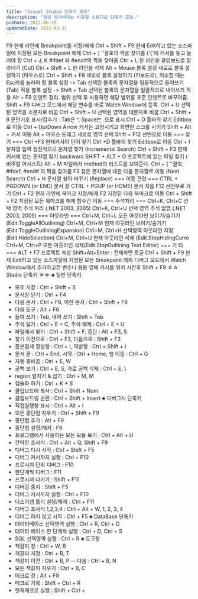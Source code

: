 ```yaml
---
title: "Visual Studio 단축키 모음"
description: "항상 잊어버리는 비쥬얼 스튜디오 단축키 모음."
pubDate: 2022-06-19
updatedDate: 2023-03-31
---
```


F9 현재 라인에 Breakpoint를 지정/해제
Ctrl + Shift + F9 현재 Edit하고 있는 소스파일에 지정된 모든 Breakpoint 해제
Ctrl + ] ''괄호의 짝을 찾아줌 ('{'에 커서를 놓고 눌러야 함
Ctrl + J, K #ifdef 와 #endif의 짝을 찾아줌
Ctrl + L 한 라인을 클립보드로 잘라내기 (Cut)
Ctrl + Shift + L 한 라인을 삭제
Alt + Mouse 블록 설정 세로로 블록 설정하기 (마우스로)
Ctrl + Shift + F8 세로로 블록 설정하기 (키보드로), 취소할 때는 Esc키를 눌러야 함
블록 설정 -> Tab 선택된 블록의 문자열을 일괄적으로 들여쓰기(Tab) 적용
블록 설정 -> Shift + Tab 선택된 블록의 문자열을 일괄적으로 내어쓰기 적용
Alt + F8 인덴트 정리. 범위 선택 후 사용하면 해당 범위를 표준 인덴트로 바꾸어줌.
Shift + F9 디버그 모드에서 해당 변수를 바로 Watch Window에 등록.
Ctrl + U 선택된 영역을 소문자로 바꿈
Ctrl + Shift + U 선택된 영역을 대문자로 바꿈
Ctrl + Shift + 8 문단기호 표시/감추기 : Tab은 ^, Space는 .으로 표시
Ctrl + D 툴바의 찾기 Editbox로 이동
Ctrl + Up/Down Arrow 커서는 고정시키고 화면만 스크롤 시키기
Shift + Alt + 커서 이동
Alt + 마우스 드래그 세로로 영역 선택
Shift + F12 선언으로 이동
=== 찾 기 ===
Ctrl +F3 현재커서의 단어 찾기
Ctrl +D 툴바의 찾기 Editbox로 이동
Ctrl + I 문자열 입력 점진적으로 문자열 찾기 (Incremental Search)
Ctrl + Shift + F3 현재 커서에 있는 문자열 찾기 backward
SHIFT + ALT + O 프로젝트에 있는 파일 찾기 ( 비주얼 어시스트)
Alt + M 파일에서 method의 리스트를 보여준다.
Ctrl + ] ''괄호, #ifdef, #endif 의 짝을 찾아줌
F3 찾은 문자열에 대한 다음 문자열로 이동 (Next Search)
Ctrl + H 문자열 찾아 바꾸기 (Replace)
=== 이동 관련 ===
CTRL + PGDOWN (or END) 문서 끝
CTRL + PGUP (or HOME) 문서 처음
F12 선언부로 가기
Ctrl + F2 현재 라인에 북마크 지정/해제
F2 지정된 다음 북마크로 이동
Ctrl + Shift + F2 지정된 모든 북마크를 해제
함수간 이동
=== 주석처리 ===
Ctrl+K, Ctrl+C 선택 영역 주석 처리 (.NET 2003, 2005)
Ctrl+K, Ctrl+U 선택 영역 주석 없앰 (.NET 2003, 2005)
=== 아웃라인 ===
Ctrl+M, Ctrl+L 모든 아웃라인 보이기/숨기기 (Edit.ToggleAllOutlining)
Ctrl+M, Ctrl+M 현재 아웃라인 보이기/숨기기 (Edit.ToggleOutliningExpansion)
Ctrl+M, Ctrl+H 선택영역 아웃라인 지정(Edit.HideSelection)
Ctrl+M, Ctrl+U 현재 아웃라인 삭제 (Edit.StopHidingCurre
Ctrl+M, Ctrl+P 모든 아웃라인 삭제(Edit.StopOutlining Text Editor)
=== 기 타 ===
ALT + F7 프로젝트 속성
Shift+Alt+Enter : 전체화면 토글
Ctrl + Shift + F9 현재 Edit하고 있는 소스파일에 지정된 모든 Breakpoint 해제
디버그 모드에서 Watch Window에서 추가하고픈 변수나 등등 앞에 커서를 위치 시킨후 Shift + F9
☆☆ Studio 단축키 ☆☆
♣ 일반 단축키
- 모두 저장 : Ctrl + Shift + S
- 문서창 닫기 : Ctrl + F4
- 다음 문서 : Ctrl + F6, 이전 문서 : Ctrl + Shift + F6
- 다음 도구 : Alt + F6
- 들여 쓰기 : Teb, 내어 쓰기 : Shift + Teb
- 주석 달기 : Ctrl + E + C, 주석 해제 : Ctrl + E + U
- 파일에서 찾기 : Ctrl + Shift + F, 중단 : Alt + F3, S
- 찾기 이전으로 : Ctrl + F3, 다음으로 : Shift + F3
- 증분검색 정방향 : Ctrl + I, 역방향 : Ctrl + Shift + I
- 문서 끝 : Ctrl + End, 시작 : Ctrl + Home, 행 이동 : Ctrl + G
- 자동 줄바꿈 : Ctrl + E, W
- 공백 보기 : Ctrl + E, S, 가로 공백 삭제 : Ctrl + E, \
- region 펼치기 & 접기 : Ctrl + M, M
- 캡슐화 하기 : Ctrl + K + S
- 클립보드에 복사 : Ctrl + Shift + Num
- 클립보드링 순환 : Ctrl + Shift + Insert
♣ 디버그시 단축키
- 직접실행창 표시 : Ctrl + Alt + I
- 모든 중단점 지우기 : Ctrl + Shift + F9
- 중단점 추가 : Alt + F9
- 중단점 설정/해지 : F9
- 프로그램에서 사용하는 모든 모듈 보기 : Ctrl + Alt + U
- 간략한 조사식 : Ctrl + Alt + Q, Shift + F9
- 디버그 다시 시작 : Ctrl + Shift + F5
- 디버그 커서까지 실행 : Ctrl + F10
- 프로시져 단위 디버그 : F10
- 한단계씩 디버그 : F11
- 프로시져 나가기 : Shift + F11
- 디버깅 중지 : Shift + F5
- 디버그 커서까지 실행 : Ctrl + F10
- 디스어셈 플리 설정/해제 : Ctrl + F11
- 디버그 조사식 1,2,3,4 : Ctrl + Alt + W, 1, 2, 3, 4
- 디버그 하지 않고 시작 : Ctrl + F5
♣ DataBase 단축키
- 데이터베이스 선택영역 실행 : Ctrl + R, Ctrl + D
- 데이터 베이스 한 단계씩 실행 : Ctrl + D, Ctrl + S
- SQL 선택영역 실행 : Ctrl + R
♣ 도구창
- 책갈피 창 : Ctrl + W, B
- 책갈피 지정 : Ctrl + B, T
- 책갈피 이전 : Ctrl + B, P -- 다음 : Ctrl + B, N
- 모든 책갈피 지우기 : Ctrl + B, C
- 메크로 창 : Alt + F8
- 메크로 기록 : Shift + Ctrl + R
- 현재메크로 실행 : Shift + Ctrl +